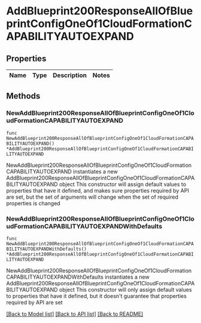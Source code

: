 # AddBlueprint200ResponseAllOfBlueprintConfigOneOf1CloudFormationCAPABILITYAUTOEXPAND

## Properties

Name | Type | Description | Notes
------------ | ------------- | ------------- | -------------

## Methods

### NewAddBlueprint200ResponseAllOfBlueprintConfigOneOf1CloudFormationCAPABILITYAUTOEXPAND

`func NewAddBlueprint200ResponseAllOfBlueprintConfigOneOf1CloudFormationCAPABILITYAUTOEXPAND() *AddBlueprint200ResponseAllOfBlueprintConfigOneOf1CloudFormationCAPABILITYAUTOEXPAND`

NewAddBlueprint200ResponseAllOfBlueprintConfigOneOf1CloudFormationCAPABILITYAUTOEXPAND instantiates a new AddBlueprint200ResponseAllOfBlueprintConfigOneOf1CloudFormationCAPABILITYAUTOEXPAND object
This constructor will assign default values to properties that have it defined,
and makes sure properties required by API are set, but the set of arguments
will change when the set of required properties is changed

### NewAddBlueprint200ResponseAllOfBlueprintConfigOneOf1CloudFormationCAPABILITYAUTOEXPANDWithDefaults

`func NewAddBlueprint200ResponseAllOfBlueprintConfigOneOf1CloudFormationCAPABILITYAUTOEXPANDWithDefaults() *AddBlueprint200ResponseAllOfBlueprintConfigOneOf1CloudFormationCAPABILITYAUTOEXPAND`

NewAddBlueprint200ResponseAllOfBlueprintConfigOneOf1CloudFormationCAPABILITYAUTOEXPANDWithDefaults instantiates a new AddBlueprint200ResponseAllOfBlueprintConfigOneOf1CloudFormationCAPABILITYAUTOEXPAND object
This constructor will only assign default values to properties that have it defined,
but it doesn't guarantee that properties required by API are set


[[Back to Model list]](../README.md#documentation-for-models) [[Back to API list]](../README.md#documentation-for-api-endpoints) [[Back to README]](../README.md)


